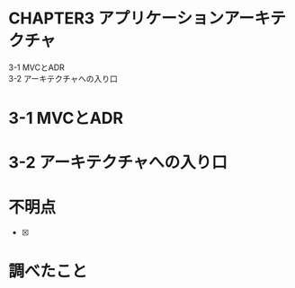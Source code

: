 # CHAPTER3 アプリケーションアーキテクチャ
3-1 MVCとADR  
3-2 アーキテクチャへの入り口

# 3-1 MVCとADR


# 3-2 アーキテクチャへの入り口


# 不明点
- [x] 

# 調べたこと

